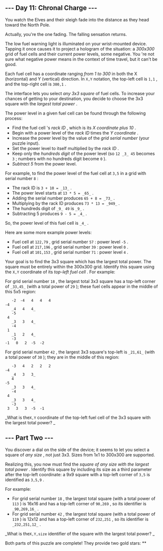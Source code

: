 ##  \--- Day 11: Chronal Charge ---

You watch the Elves and their sleigh fade into the distance as they head
toward the North Pole.

Actually, you're the one fading. The  falling sensation  returns.

The low fuel warning light is illuminated on your wrist-mounted device.
Tapping it once causes it to project a hologram of the situation: a _300x300_
grid of fuel cells and their current power levels, some negative. You 're not
sure what negative power means in the context of time travel, but it can't be
good.

Each fuel cell has a coordinate ranging _from 1 to 300_ in both the X
(horizontal) and Y (vertical) direction. In ` X,Y ` notation, the top-left
cell is ` 1,1 ` , and the top-right cell is ` 300,1 ` .

The interface lets you select _any 3x3 square_ of fuel cells. To increase your
chances of getting to your destination, you decide to choose the 3x3 square
with the _largest total power_ .

The power level in a given fuel cell can be found through the following
process:

  * Find the fuel cell 's _rack ID_ , which is its _X coordinate plus 10_ . 
  * Begin with a power level of the _rack ID_ times the _Y coordinate_ . 
  * Increase the power level by the value of the _grid serial number_ (your puzzle input). 
  * Set the power level to itself multiplied by the _rack ID_ . 
  * Keep only the _hundreds digit_ of the power level (so ` 12 _3_ 45 ` becomes ` 3 ` ; numbers with no hundreds digit become ` 0 ` ). 
  * _Subtract 5_ from the power level. 

For example, to find the power level of the fuel cell at ` 3,5 ` in a grid
with serial number ` 8 ` :

  * The rack ID is ` 3 + 10 = _13_ ` . 
  * The power level starts at ` 13 * 5 = _65_ ` . 
  * Adding the serial number produces ` 65 + 8 = _73_ ` . 
  * Multiplying by the rack ID produces ` 73 * 13 = _949_ ` . 
  * The hundreds digit of ` _9_ 49 ` is ` _9_ ` . 
  * Subtracting 5 produces ` 9 - 5 = _4_ ` . 

So, the power level of this fuel cell is ` _4_ ` .

Here are some more example power levels:

  * Fuel cell at ` 122,79 ` , grid serial number ` 57 ` : power level ` -5 ` . 
  * Fuel cell at ` 217,196 ` , grid serial number ` 39 ` : power level ` 0 ` . 
  * Fuel cell at ` 101,153 ` , grid serial number ` 71 ` : power level ` 4 ` . 

Your goal is to find the 3x3 square which has the largest total power. The
square must be entirely within the 300x300 grid. Identify this square using
the ` X,Y ` coordinate of its _top-left fuel cell_ . For example:

For grid serial number ` 18 ` , the largest total 3x3 square has a top-left
corner of ` _33,45_ ` (with a total power of ` 29 ` ); these fuel cells appear
in the middle of this 5x5 region:

    
    
      
       -2  -4   4   4   4
    -4
       _4   4   4_
       -5
     4
       _3   3   4_
       -4
     1
       _1   2   4_
       -3
    -1   0   2  -5  -2
      
     

For grid serial number ` 42 ` , the largest 3x3 square's top-left is ` _21,61_
` (with a total power of ` 30 ` ); they are in the middle of this region:

    
    
      
       -3   4   2   2   2
    -4
       _4   3   3_
       4
    -5
       _3   3   4_
       -4
     4
       _3   3   4_
       -3
     3   3   3  -5  -1
      
     

_What is the` X,Y ` coordinate of the top-left fuel cell of the 3x3 square
with the largest total power? _

##  \--- Part Two ---

You discover a dial on the side of the device; it seems to let you select a
square of _any size_ , not just 3x3. Sizes from 1x1 to 300x300 are supported.

Realizing this, you now must find the _square of any size with the largest
total power_ . Identify this square by including its size as a third parameter
after the top-left coordinate: a 9x9 square with a top-left corner of ` 3,5 `
is identified as ` 3,5,9 ` .

For example:

  * For grid serial number ` 18 ` , the largest total square (with a total power of ` 113 ` ) is 16x16 and has a top-left corner of ` 90,269 ` , so its identifier is ` _90,269,16_ ` . 
  * For grid serial number ` 42 ` , the largest total square (with a total power of ` 119 ` ) is 12x12 and has a top-left corner of ` 232,251 ` , so its identifier is ` _232,251,12_ ` . 

_What is the` X,Y,size ` identifier of the square with the largest total
power? _

Both parts of this puzzle are complete! They provide two gold stars: **

